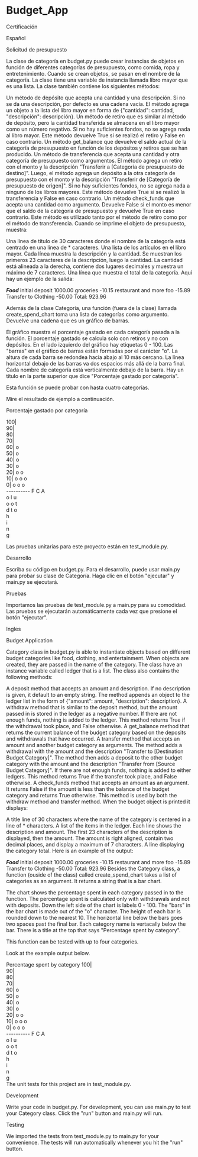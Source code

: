# Budget_App
Certificación

Español

Solicitud de presupuesto

La clase de categoría en budget.py puede crear instancias de objetos en función de diferentes categorías de presupuesto, como comida, ropa y entretenimiento. Cuando se crean objetos, se pasan en el nombre de la categoría. La clase tiene una variable de instancia llamada libro mayor que es una lista. La clase también contiene los siguientes métodos:

Un método de depósito que acepta una cantidad y una descripción. Si no se da una descripción, por defecto es una cadena vacía. El método agrega un objeto a la lista del libro mayor en forma de {"cantidad": cantidad, "descripción": descripción}.
Un método de retiro que es similar al método de depósito, pero la cantidad transferida se almacena en el libro mayor como un número negativo. Si no hay suficientes fondos, no se agrega nada al libro mayor. Este método devuelve True si se realizó el retiro y False en caso contrario.
Un método get_balance que devuelve el saldo actual de la categoría de presupuesto en función de los depósitos y retiros que se han producido.
Un método de transferencia que acepta una cantidad y otra categoría de presupuesto como argumentos. El método agrega un retiro con el monto y la descripción "Transferir a [Categoría de presupuesto de destino]". Luego, el método agrega un depósito a la otra categoría de presupuesto con el monto y la descripción "Transferir de [Categoría de presupuesto de origen]". Si no hay suficientes fondos, no se agrega nada a ninguno de los libros mayores. Este método devuelve True si se realizó la transferencia y False en caso contrario.
Un método check_funds que acepta una cantidad como argumento. Devuelve False si el monto es menor que el saldo de la categoría de presupuesto y devuelve True en caso contrario. Este método es utilizado tanto por el método de retiro como por el método de transferencia.
Cuando se imprime el objeto de presupuesto, muestra:

Una línea de título de 30 caracteres donde el nombre de la categoría está centrado en una línea de * caracteres.
Una lista de los artículos en el libro mayor. Cada línea muestra la descripción y la cantidad. Se muestran los primeros 23 caracteres de la descripción, luego la cantidad. La cantidad está alineada a la derecha, contiene dos lugares decimales y muestra un máximo de 7 caracteres.
Una línea que muestra el total de la categoría.
Aquí hay un ejemplo de la salida:

*************Food*************
initial deposit        1000.00
groceries               -10.15
restaurant and more foo -15.89
Transfer to Clothing    -50.00
Total: 923.96

Además de la clase Categoría, una función (fuera de la clase) llamada create_spend_chart toma una lista de categorías como argumento. Devuelve una cadena que es un gráfico de barras.

El gráfico muestra el porcentaje gastado en cada categoría pasada a la función. El porcentaje gastado se calcula solo con retiros y no con depósitos. En el lado izquierdo del gráfico hay etiquetas 0 - 100. Las "barras" en el gráfico de barras están formadas por el carácter "o". La altura de cada barra se redondea hacia abajo al 10 más cercano. La línea horizontal debajo de las barras va dos espacios más allá de la barra final. Cada nombre de categoría está verticalmente debajo de la barra. Hay un título en la parte superior que dice "Porcentaje gastado por categoría".

Esta función se puede probar con hasta cuatro categorías.

Mire el resultado de ejemplo a continuación.

Porcentaje gastado por categoría

100|          
 90|          
 80|          
 70|          
 60| o        
 50| o        
 40| o        
 30| o        
 20| o  o     
 10| o  o  o  
  0| o  o  o  
    ----------
     F  C  A  
     o  l  u  
     o  o  t  
     d  t  o  
        h     
        i     
        n     
        g     

Las pruebas unitarias para este proyecto están en test_module.py.

Desarrollo

Escriba su código en budget.py. Para el desarrollo, puede usar main.py para probar su clase de Categoría. Haga clic en el botón "ejecutar" y main.py se ejecutará.

Pruebas

Importamos las pruebas de test_module.py a main.py para su comodidad. Las pruebas se ejecutarán automáticamente cada vez que presione el botón "ejecutar".


Ingles

Budget Application

Category class in budget.py is able to instantiate objects based on different budget categories like food, clothing, and entertainment. When objects are created, they are passed in the name of the category. The class have an instance variable called ledger that is a list. The class also contains the following methods:

A deposit method that accepts an amount and description. If no description is given, it default to an empty string. The method appends an object to the ledger list in the form of {"amount": amount, "description": description}.
A withdraw method that is similar to the deposit method, but the amount passed in is stored in the ledger as a negative number. If there are not enough funds, nothing is added to the ledger. This method returns True if the withdrawal took place, and False otherwise.
A get_balance method that returns the current balance of the budget category based on the deposits and withdrawals that have occurred.
A transfer method that accepts an amount and another budget category as arguments. The method adds a withdrawal with the amount and the description "Transfer to [Destination Budget Category]". The method then adds a deposit to the other budget category with the amount and the description "Transfer from [Source Budget Category]". If there are not enough funds, nothing is added to either ledgers. This method returns True if the transfer took place, and False otherwise.
A check_funds method that accepts an amount as an argument. It returns False if the amount is less than the balance of the budget category and returns True otherwise. This method is used by both the withdraw method and transfer method.
When the budget object is printed it displays:

A title line of 30 characters where the name of the category is centered in a line of * characters.
A list of the items in the ledger. Each line shows the description and amount. The first 23 characters of the description is displayed, then the amount. The amount is right aligned, contain two decimal places, and display a maximum of 7 characters.
A line displaying the category total.
Here is an example of the output:

*************Food*************
initial deposit        1000.00
groceries               -10.15
restaurant and more foo -15.89
Transfer to Clothing    -50.00
Total: 923.96
Besides the Category class, a function (ouside of the class) called create_spend_chart takes a list of categories as an argument. It returns a string that is a bar chart.

The chart shows the percentage spent in each category passed in to the function. The percentage spent is calculated only with withdrawals and not with deposits. Down the left side of the chart is labels 0 - 100. The "bars" in the bar chart is made out of the "o" character. The height of each bar is rounded down to the nearest 10. The horizontal line below the bars goes two spaces past the final bar. Each category name is vertacally below the bar. There is a title at the top that says "Percentage spent by category".

This function can be tested with up to four categories.

Look at the example output below.

Percentage spent by category
100|          
 90|          
 80|          
 70|          
 60| o        
 50| o        
 40| o        
 30| o        
 20| o  o     
 10| o  o  o  
  0| o  o  o  
    ----------
     F  C  A  
     o  l  u  
     o  o  t  
     d  t  o  
        h     
        i     
        n     
        g     
The unit tests for this project are in test_module.py.

Development

Write your code in budget.py. For development, you can use main.py to test your Category class. Click the "run" button and main.py will run.

Testing

We imported the tests from test_module.py to main.py for your convenience. The tests will run automatically whenever you hit the "run" button.
